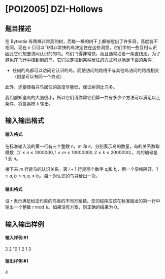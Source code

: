 
# [POI2005] DZI-Hollows
## 题目描述
在 Byteotia 有两棵非常高的树，而每一棵的树干上都被挖出了许多洞，高度各不相同。现在 $n$ 只可以飞得非常快的鸟决定住在这些洞里，它们中的一些互相认识因此它们想要访问认识的的鸟。鸟们飞得非常快，而且通常沿着一条直线走。为了避免在飞行中撞到别的鸟，它们决定找到某种居住的方式可以满足下面的条件：

- 任何的鸟都可以访问它认识的鸟，而使访问的路线不与其他鸟访问的路线相交（但是可以有同一个终点）.

此外，还要使每只鸟居住的高度尽量低，保证树洞比鸟多。

我们都知道鸟的大脑很小，所以它们请你帮它们算一共有多少个方法可以满足以上条件，将答案模 $k$ 输出。
## 输入输出格式
#### 输入格式

在标准输入流的第一行有三个整数 $n，m$ 和 $k$，分别表示鸟的数量，鸟的关系数取模数（$2\le n\le 1000000,1\le m\le 10000000,2\le k\le 2000000$）。鸟的编号是 $1$ 到 $n$。

接下来 $m$ 行是鸟的认识关系，第 $i+1$ 行是两个数字 $a_i$和 $b_i$，用一个空格隔开。$1\le a,b\le n,a_i\ne b_i$。每一对认识的鸟只给出一次。

#### 输出格式

设 $r$ 表示满足给定约束的鸟类的不同方案数。您的程序应该在标准输出的第一行中输出一个整数 $r\bmod k$。如果没有方案，则正确的结果为 $0$。
## 输入输出样例
#### 输入样例 #1
3 2 10
1 2
1 3
#### 输出样例 #1
4
 